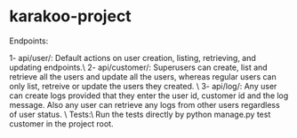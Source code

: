 # karakoo-project

Endpoints:

1- api/user/: Default actions on user creation, listing, retrieving, and updating endpoints.\\
2- api/customer/: Superusers can create, list and retrieve all the users and update all the users, whereas regular users can only list, retreive or update the users they created. \\
3- api/log/: Any user can create logs provided that they enter the user id, customer id and the log message. Also any user can retrieve any logs from other users regardless of user status.
\\
Tests:\\
Run the tests directly by python manage.py test customer in the project root.
